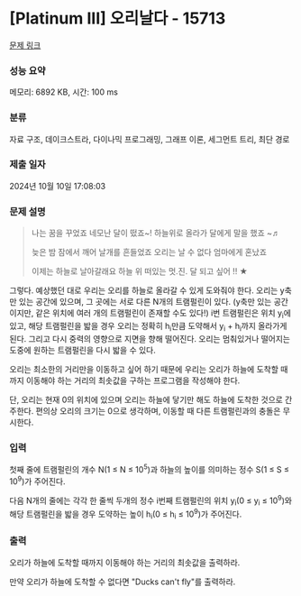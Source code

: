 # [Platinum III] 오리날다 - 15713 

[문제 링크](https://www.acmicpc.net/problem/15713) 

### 성능 요약

메모리: 6892 KB, 시간: 100 ms

### 분류

자료 구조, 데이크스트라, 다이나믹 프로그래밍, 그래프 이론, 세그먼트 트리, 최단 경로

### 제출 일자

2024년 10월 10일 17:08:03

### 문제 설명

<blockquote>
<p>나는 꿈을 꾸었죠 네모난 달이 떴죠~! 하늘위로 올라가 달에게 말을 했죠 ~♬</p>

<p>늦은 밤 잠에서 깨어 날개를 흔들었죠 오리는 날 수 없다 엄마에게 혼났죠</p>

<p>이제는 하늘로 날아갈래요 하늘 위 떠있는 멋.진. 달 되고 싶어 !! ★</p>
</blockquote>

<p>그렇다. 예상했던 대로 우리는 오리를 하늘로 올라갈 수 있게 도와줘야 한다. 오리는 y축만 있는 공간에 있으며, 그 곳에는 서로 다른 N개의 트램펄린이 있다. (y축만 있는 공간이지만, 같은 위치에 여러 개의 트램펄린이 존재할 수도 있다!) i번 트램펄린은 위치 y<sub>i</sub>에 있고, 해당 트램펄린을 밟을 경우 오리는 정확히 h<sub>i</sub>만큼 도약해서 y<sub>i</sub> + h<sub>i</sub>까지 올라가게 된다. 그리고 다시 중력의 영향으로 지면을 향해 떨어진다. 오리는 멈춰있거나 떨어지는 도중에 원하는 트램펄린을 다시 밟을 수 있다.</p>

<p>오리는 최소한의 거리만을 이동하고 싶어 하기 때문에 우리는 오리가 하늘에 도착할 때까지 이동해야 하는 거리의 최솟값을 구하는 프로그램을 작성해야 한다.</p>

<p>단, 오리는 현재 0의 위치에 있으며 오리는 하늘에 닿기만 해도 하늘에 도착한 것으로 간주한다. 편의상 오리의 크기는 0으로 생각하며, 이동할 때 다른 트램펄린과의 충돌은 무시한다.</p>

### 입력 

 <p>첫째 줄에 트램펄린의 개수 N(1 ≤ N ≤ 10<sup>5</sup>)과 하늘의 높이를 의미하는 정수 S(1 ≤ S ≤ 10<sup>9</sup>)가 주어진다.</p>

<p>다음 N개의 줄에는 각각 한 줄씩 두개의 정수 i번째 트램펄린의 위치 y<sub>i</sub>(0 ≤ y<sub>i</sub> ≤ 10<sup>9</sup>)와 해당 트램펄린을 밟을 경우 도약하는 높이 h<sub>i</sub>(0 ≤ h<sub>i</sub> ≤ 10<sup>9</sup>)가 주어진다.</p>

### 출력 

 <p>오리가 하늘에 도착할 때까지 이동해야 하는 거리의 최솟값을 출력하라.</p>

<p>만약 오리가 하늘에 도착할 수 없다면 "Ducks can't fly"를 출력하라.</p>

